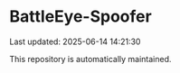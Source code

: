 # BattleEye-Spoofer

Last updated: 2025-06-14 14:21:30

This repository is automatically maintained.
